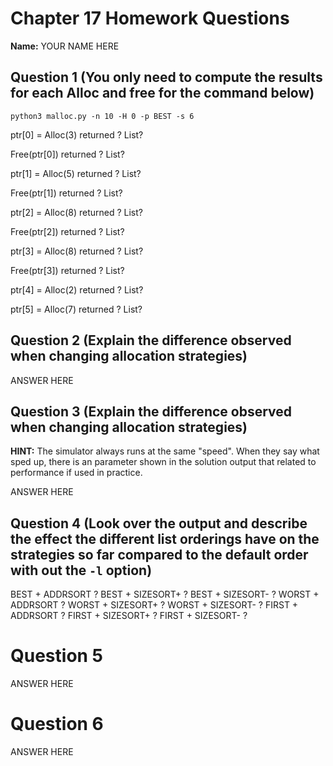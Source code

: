 # Chapter 17 Homework Questions

**Name:** YOUR NAME HERE

## Question 1 (You only need to compute the results for each Alloc and free for the command below)
`python3 malloc.py -n 10 -H 0 -p BEST -s 6`

ptr[0] = Alloc(3) returned ?
List? 

Free(ptr[0])
returned ?
List? 

ptr[1] = Alloc(5) returned ?
List? 

Free(ptr[1])
returned ?
List? 

ptr[2] = Alloc(8) returned ?
List? 

Free(ptr[2])
returned ?
List? 

ptr[3] = Alloc(8) returned ?
List? 

Free(ptr[3])
returned ?
List? 

ptr[4] = Alloc(2) returned ?
List? 

ptr[5] = Alloc(7) returned ?
List? 

## Question 2 (Explain the difference observed when changing allocation strategies)

ANSWER HERE

## Question 3 (Explain the difference observed when changing allocation strategies)
**HINT:** The simulator always runs at the same "speed". When they say what sped up, there is an parameter shown in the solution output that related to performance if used in practice.

ANSWER HERE

## Question 4 (Look over the output and describe the effect the different list orderings have on the strategies so far compared to the default order with out the `-l` option)

BEST + ADDRSORT    ?
BEST + SIZESORT+   ?
BEST + SIZESORT-   ?
WORST + ADDRSORT   ?
WORST + SIZESORT+  ?
WORST + SIZESORT-  ?
FIRST + ADDRSORT   ?
FIRST + SIZESORT+  ?
FIRST + SIZESORT-  ?

# Question 5

ANSWER HERE

# Question 6

ANSWER HERE
